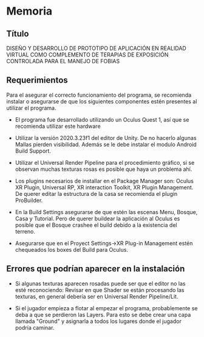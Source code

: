 # Memoria

## Título

DISEÑO Y DESARROLLO DE PROTOTIPO DE APLICACIÓN EN REALIDAD
VIRTUAL COMO COMPLEMENTO DE TERAPIAS DE EXPOSICIÓN CONTROLADA
PARA EL MANEJO DE FOBIAS

## Requerimientos

Para el asegurar el correcto funcionamiento del programa, se recomienda instalar o asegurarse de que los siguientes componentes estén presentes al utilizar el programa.

- El programa fue desarrollado utilizando un Oculus Quest 1, así que se recomienda utilizar este hardware

- Utilizar la versión 2020.3.23f1 del editor de Unity. De no hacerlo algunas Mallas pierden visibilidad. Además se le debe instalar el modulo Android Build Support.

- Utilizar el Universal Render Pipeline para el procedimiento gráfico, si se observan muchas texturas rosas es posible que haya un problema ahí.

- Los plugins necesarios de installar en el Package Manager son: Oculus XR Plugin, Universal RP, XR interaction Toolkit, XR Plugin Management. De querer editar la estructura de la casa se recomienda el plugin ProBuilder.

- En la Build Settings asegurarse de que estén las escenas Menu, Bosque, Casa y Tutorial. Pero de querer buildear la aplicación al Oculus es posible que el Bosque crashee el build debido a la existencia del terreno.

- Asegurarse que en el Proyect Settings->XR Plug-in Management estén chequeados los boxes del Build para Oculus.

## Errores que podrían aparecer en la instalación

- Si algunas texturas aparecen rosadas puede ser que el editor no las esté reconociendo: Revisar en que Shader se están procesando las texturas, en general debería ser en Universal Render Pipeline/Lit.

- Si el jugador empieza a flotar al empezar el programa, probablemente se deba a que se perdieron las Layers. Para esto se debe crear una capa llamada "Ground" y asignarla a todos los lugares donde el jugador podría caminar.